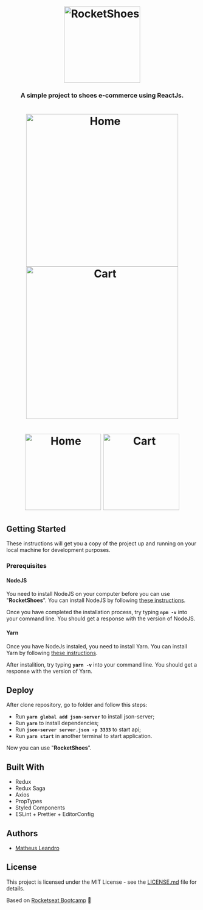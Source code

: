 <h1 align="center">
  <img alt="RocketShoes" title="RocketShoes" src="https://raw.githubusercontent.com/matheusleandroo/rocketshoes/master/src/assets/images/rocketshoes-logo.png" width="200px" />
</h1>

<h3 align="center">
  A simple project to shoes e-commerce using ReactJs.
</h3>

<h1 align="center">
  <img alt="Home" title="Home" src="https://raw.githubusercontent.com/matheusleandroo/rocketshoes/master/src/assets/images/rocketshoes-home.png" width="400px" />
  <img alt="Cart" title="Cart" src="https://raw.githubusercontent.com/matheusleandroo/rocketshoes/master/src/assets/images/rocketshoes-cart.png" width="400px" />
</h1>

<h1 align="center">
  <img alt="Home" title="Home" src="https://raw.githubusercontent.com/matheusleandroo/rocketshoes/master/src/assets/images/rocketshoes-home-mb.png" width="200px" />
  <img alt="Cart" title="Cart" src="https://raw.githubusercontent.com/matheusleandroo/rocketshoes/master/src/assets/images/rocketshoes-cart-mb.png" width="200px" />
</h1>

## Getting Started

These instructions will get you a copy of the project up and running on your local machine for development purposes.

<h3>Prerequisites</h3>

<h4>NodeJS</h4>

You need to install NodeJS on your computer before you can use "**RocketShoes**". You can install NodeJS by following <a href="https://nodejs.org/en/download/package-manager/">these instructions</a>.

Once you have completed the installation process, try typing **```npm -v```** into your command line. You should get a response with the version of NodeJS.

<h4>Yarn</h4>

Once you have NodeJs instaled, you need to install Yarn. You can install Yarn by following <a href="https://yarnpkg.com/en/docs/getting-started">these instructions</a>.

After instalition, try typing **```yarn -v```** into your command line. You should get a response with the version of Yarn.

## Deploy

After clone repository, go to folder and follow this steps:

- Run **`yarn global add json-server`** to install json-server;
- Run **`yarn`** to install dependencies;
- Run **`json-server server.json -p 3333`** to start api;
- Run **`yarn start`** in another terminal to start application.

Now you can use "**RocketShoes**".

## Built With

<ul>
  <li>Redux</li>
  <li>Redux Saga</li>
  <li>Axios</li>
  <li>PropTypes</li>
  <li>Styled Components</li>
  <li>ESLint + Prettier + EditorConfig</li>
</ul>

## Authors

<ul>
  <li><a href="http://matheusleandro.com">Matheus Leandro</a></li>
</ul>

## License

This project is licensed under the MIT License - see the <a href="https://github.com/matheusleandroo/rocketshoes/blob/master/LICENSE">LICENSE.md</a> file for details.

Based on <a href="https://rocketseat.com.br/bootcamp">Rocketseat Bootcamp</a> :rocket:
